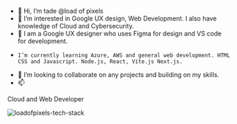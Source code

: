 - 👋 Hi, I’m tade @load of pixels
- 👀 I’m interested in Google UX design, Web Development. I also have knowledge of Cloud and Cybersecurity.
-  🌱 I am a Google UX designer who uses Figma for design and VS code for development.
-     I’m currently learning Azure, AWS and general web development. HTML CSS and Javascript. Node.js, React, Vite.js Next.js.
- 💞️ I’m looking to collaborate on any projects and building on my skills.
- 📫

Cloud and Web Developer


![loadofpixels-tech-stack](https://github.com/tadyPi/tadyPi/assets/129111332/f30a3739-8fc9-40d9-a19e-d13bb2791971)

